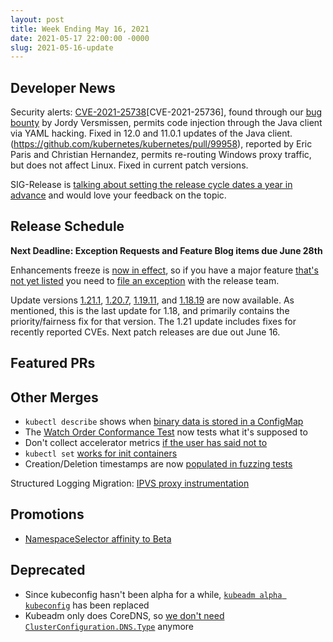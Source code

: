 ```yaml
---
layout: post
title: Week Ending May 16, 2021
date: 2021-05-17 22:00:00 -0000
slug: 2021-05-16-update
---
```


## Developer News

Security alerts: [CVE-2021-25738](https://github.com/kubernetes-client/java/issues/1698)[CVE-2021-25736], found through our [bug bounty](https://hackerone.com/kubernetes) by Jordy Versmissen, permits code injection through the Java client via YAML hacking.  Fixed in 12.0 and 11.0.1 updates of the Java client. (https://github.com/kubernetes/kubernetes/pull/99958), reported by Eric Paris and Christian Hernandez, permits re-routing Windows proxy traffic, but does not affect Linux.  Fixed in current patch versions.  

SIG-Release is [talking about setting the release cycle dates a year in advance](https://github.com/kubernetes/sig-release/discussions/1566) and would love your feedback on the topic.

## Release Schedule

**Next Deadline: Exception Requests and Feature Blog items due June 28th**

Enhancements freeze is [now in effect](https://groups.google.com/g/kubernetes-dev/c/OUOOXf1ZbPY), so if you have a major feature [that's not yet listed](https://bit.ly/k8s122-enhancements) you need to [file an exception](https://github.com/kubernetes/sig-release/blob/master/releases/EXCEPTIONS.md) with the release team.

Update versions [1.21.1](https://github.com/kubernetes/kubernetes/blob/master/CHANGELOG/CHANGELOG-1.21.md), [1.20.7](https://github.com/kubernetes/kubernetes/blob/master/CHANGELOG/CHANGELOG-1.20.md), [1.19.11](https://github.com/kubernetes/kubernetes/blob/master/CHANGELOG/CHANGELOG-1.19.md), and [1.18.19](https://github.com/kubernetes/kubernetes/blob/master/CHANGELOG/CHANGELOG-1.18.md) are now available.  As mentioned, this is the last update for 1.18, and primarily contains the priority/fairness fix for that version.  The 1.21 update includes fixes for recently reported CVEs. Next patch releases are due out June 16.

## Featured PRs


## Other Merges

* `kubectl describe` shows when [binary data is stored in a ConfigMap](https://github.com/kubernetes/kubernetes/pull/100568)
* The [Watch Order Conformance Test](https://github.com/kubernetes/kubernetes/pull/101950) now tests what it's supposed to
* Don't collect accelerator metrics [if the user has said not to](https://github.com/kubernetes/kubernetes/pull/101712)
* `kubectl set` [works for init containers](https://github.com/kubernetes/kubernetes/pull/101669)
* Creation/Deletion timestamps are now [populated in fuzzing tests](https://github.com/kubernetes/kubernetes/pull/101618)

Structured Logging Migration: [IPVS proxy instrumentation](https://github.com/kubernetes/kubernetes/pull/97796)

## Promotions

* [NamespaceSelector affinity to Beta](https://github.com/kubernetes/kubernetes/pull/101496)

## Deprecated

* Since kubeconfig hasn't been alpha for a while, [`kubeadm alpha kubeconfig`](https://github.com/kubernetes/kubernetes/pull/101938) has been replaced
* Kubeadm only does CoreDNS, so [we don't need `ClusterConfiguration.DNS.Type`](https://github.com/kubernetes/kubernetes/pull/101547) anymore
